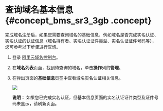 # 查询域名基本信息 {#concept_bms_sr3_3gb .concept}

完成域名注册后，如果您需要查询域名的基础信息，例如域名是否完成实名认证、实名认证的认证信息（域名持有者、实名认证证件类型、实名认证证件号码等），您可参考以下步骤进行查询。

1.  登录 [阿里云域名控制台](https://netcn.console.aliyun.com/core/domain/list)。
2.  在**域名列表**页面，找到待查询的域名，单击**操作**列的**管理**。
3.  在弹出页面的**基础信息**页签中查看域名实名认证相关信息。

    ![](http://static-aliyun-doc.oss-cn-hangzhou.aliyuncs.com/assets/img/85730/154683035736180_zh-CN.png)

    **说明：** 如果您已完成实名认证，但基本信息页面的实名认证证件类型及证件号码未显示，请刷新页面。


